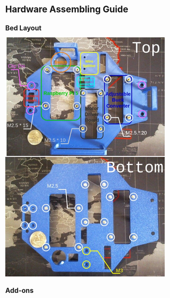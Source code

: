 # Hardware Assembling Guide

## Bed Layout
![bed_front](/_DOCS/assemble/mechanical/images/bed-top.jpg)
![bed_front](/_DOCS/assemble/mechanical/images/bed-bottom.jpg)

## Add-ons


